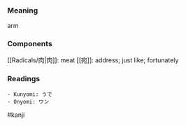 ### Meaning

arm

### Components

[[Radicals/肉|肉]]: meat [[宛]]: address; just like; fortunately

### Readings

```
- Kunyomi: うで
- Onyomi: ワン
```

#kanji